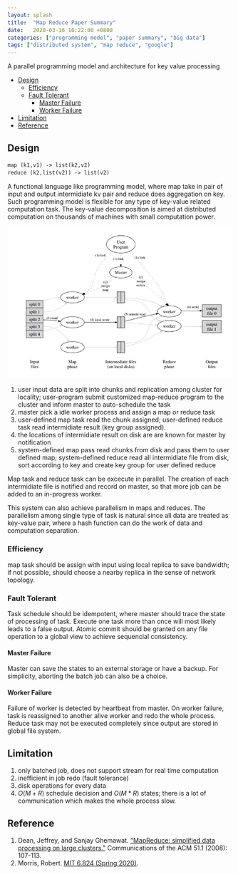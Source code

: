 ```yaml
---
layout: splash
title:  "Map Reduce Paper Summary"
date:   2020-03-16 16:22:00 +0800
categories: ["programming model", "paper summary", "big data"]
tags: ["distributed system", "map reduce", "google"]
---
```


A parallel programming model and architecture for key value processing

- [Design](#design)
  - [Efficiency](#efficiency)
  - [Fault Tolerant](#fault-tolerant)
    - [Master Failure](#master-failure)
    - [Worker Failure](#worker-failure)
- [Limitation](#limitation)
- [Reference](#reference)

## Design

```txt
map (k1,v1) -> list(k2,v2)
reduce (k2,list(v2)) -> list(v2)
```

A functional language like programming model, where map take in pair of input and output intermidiate kv pair and reduce does aggregation on key. Such programming model is flexible for any type of key-value related computation task. The key-value decomposition is aimed at distributed computation on thousands of machines with small computation power.

![mr-arch](/assets/images/mr.jpg)

1. user input data are split into chunks and replication among cluster for locality; user-program submit customized map-reduce program to the cluster and inform master to auto-schedule the task
2. master pick a idle worker process and assign a map or reduce task
3. user-defined map task read the chunk assigned; user-defined reduce task read intermidiate result (key group assigned).
4. the locations of intermidiate result on disk are are known for master by notification
5. system-defined map pass read chunks from disk and pass them to user defined map; system-defined reduce read all intermidiate file from disk, sort according to key and create key group for user defined reduce

Map task and reduce task can be excecute in parallel. The creation of each intermidiate file is notified and record on master, so that more job can be added to an in-progress worker.

This system can also achieve parallelism in maps and reduces. The parallelism among single type of task is natural since all data are treated as key-value pair, where a hash function can do the work of data and computation separation.

### Efficiency

map task should be assign with input using local replica to save bandwidth; if not possible, should choose a nearby replica in the sense of network topology.

### Fault Tolerant

Task schedule should be idempotent, where master should trace the state of processing of task. Execute one task more than once will most likely leads to a false output. Atomic commit should be granted on any file operation to a global view to achieve sequencial consistency.

#### Master Failure

Master can save the states to an external storage or have a backup. For simplicity, aborting the batch job can also be a choice.

#### Worker Failure

Failure of worker is detected by heartbeat from master. On worker failure, task is reassigned to another alive worker and redo the whole process. Reduce task may not be executed completely since output are stored in global file system.

## Limitation

1. only batched job, does not support stream for real time computation
2. inefficient in job redo (fault tolerance)
3. disk operations for every data
4. $O(M+R)$ schedule decision and $O(M*R)$ states; there is a lot of communication which makes the whole process slow.

## Reference

1. Dean, Jeffrey, and Sanjay Ghemawat. ["MapReduce: simplified data processing on large clusters."](https://static.usenix.org/publications/library/proceedings/osdi04/tech/full_papers/dean/dean.pdf) Communications of the ACM 51.1 (2008): 107-113.
2. Morris, Robert. [MIT 6.824 (Spring 2020)](https://pdos.csail.mit.edu/6.824/general.html).

